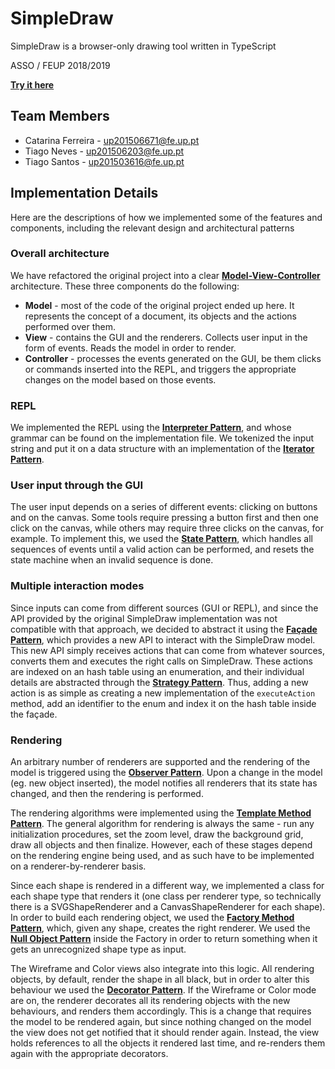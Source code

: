 # SimpleDraw

SimpleDraw is a browser-only drawing tool written in TypeScript

ASSO / FEUP 2018/2019

[**Try it here**](https://tiagolascasas.github.io/FEUP-ASSO/)

## Team Members

*  Catarina Ferreira - up201506671@fe.up.pt
*  Tiago Neves - up201506203@fe.up.pt
*  Tiago Santos - up201503616@fe.up.pt

## Implementation Details

Here are the descriptions of how we implemented some of the features and components, including the relevant design and architectural patterns

### Overall architecture

We have refactored the original project into a clear [**Model-View-Controller**](https://en.wikipedia.org/wiki/Model%E2%80%93view%E2%80%93controller) architecture. These three components do the following:

*  **Model** - most of the code of the original project ended up here. It represents the concept of a document, its objects and the actions performed over them.
*  **View** - contains the GUI and the renderers. Collects user input in the form of events. Reads the model in order to render.
*  **Controller** - processes the events generated on the GUI, be them clicks or commands inserted into the REPL, and triggers the appropriate changes on the model based on those events.

### REPL

We implemented the REPL using the [**Interpreter Pattern**](https://en.wikipedia.org/wiki/Interpreter_pattern), and whose grammar can be found
on the implementation file. We tokenized the input string and put it on a data structure with an implementation of the [**Iterator Pattern**](https://en.wikipedia.org/wiki/Iterator_pattern).

### User input through the GUI

The user input depends on a series of different events: clicking on buttons and on the canvas. Some tools require pressing a button first and then one click on the canvas,
while others may require three clicks on the canvas, for example. To implement this, we used the [**State Pattern**](https://en.wikipedia.org/wiki/State_pattern), which handles all sequences of events until a valid action can be performed, and resets the state machine when an invalid sequence is done.

### Multiple interaction modes

Since inputs can come from different sources (GUI or REPL), and since the API provided by the original SimpleDraw implementation was not compatible with that approach, we decided to abstract it using the [**Façade Pattern**](https://en.wikipedia.org/wiki/Facade_pattern), which provides a new API to interact with the SimpleDraw model. This new API simply receives actions that can come from whatever sources, converts them and executes the right calls on SimpleDraw. These actions are indexed on an hash table using an enumeration, and their individual details are abstracted through the [**Strategy Pattern**](https://en.wikipedia.org/wiki/Strategy_pattern). Thus, adding a new action is as simple as creating a new implementation of the ```executeAction``` method, add an identifier to the enum and index it on the hash table inside the façade.

### Rendering

An arbitrary number of renderers are supported and the rendering of the model is triggered using the [**Observer Pattern**](https://en.wikipedia.org/wiki/Observer_pattern). Upon a change in the model (eg. new object inserted), the model notifies all renderers that its state has changed, and then the rendering is performed.

The rendering algorithms were implemented using the [**Template Method Pattern**](https://en.wikipedia.org/wiki/Template_method_pattern). The general algorithm for rendering is always the same - run any initialization procedures, set the zoom level, draw the background grid, draw all objects and then finalize. However, each of these stages depend on the rendering engine being used, and as such have to be implemented on a renderer-by-renderer basis.

Since each shape is rendered in a different way, we implemented a class for each shape type that renders it (one class per renderer type, so technically there is a SVGShapeRenderer and a CanvasShapeRenderer for each shape). In order to build each rendering object, we used the [**Factory Method Pattern**](https://sourcemaking.com/design_patterns/factory_method), which, given any shape, creates the right renderer. We used the [**Null Object Pattern**]() inside the Factory in order to return something when it gets an unrecognized shape type as input.

The Wireframe and Color views also integrate into this logic. All rendering objects, by default, render the shape in all black, but in order to alter this behaviour we used the [**Decorator Pattern**](https://sourcemaking.com/design_patterns/decorator). If the Wireframe or Color mode are on, the renderer decorates all its rendering objects with the new behaviours, and renders them accordingly. This is a change that requires the model to be rendered again, but since nothing changed on the model the view does not get notified that it should render again. Instead, the view holds references to all the objects it rendered last time, and re-renders them again with the appropriate decorators.
